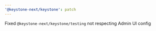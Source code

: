 ```yaml
---
'@keystone-next/keystone': patch
---
```


Fixed `@keystone-next/keystone/testing` not respecting Admin UI config
